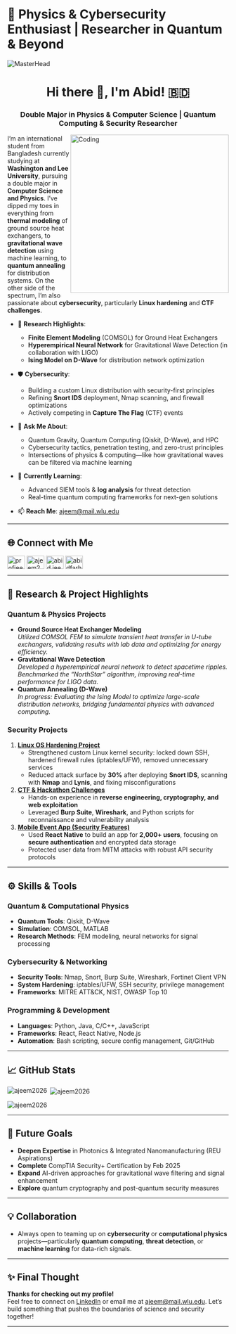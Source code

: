 # 🚀 Physics & Cybersecurity Enthusiast | Researcher in Quantum & Beyond
![MasterHead](https://d2r55xnwy6nx47.cloudfront.net/uploads/2020/07/Qubits_2880x1220_Lede_HPA.gif)

<h1 align="center">Hi there 👋, I'm Abid! 🇧🇩</h1>
<h3 align="center">Double Major in Physics & Computer Science | Quantum Computing & Security Researcher</h3>

<img align="right" alt="Coding" width="360" src="https://user-images.githubusercontent.com/69011963/137184767-79a13ec7-1bb3-4341-a6da-3a149c9c159a.gif" />

I’m an international student from Bangladesh currently studying at **Washington and Lee University**, pursuing a double major in **Computer Science and Physics**. I’ve dipped my toes in everything from **thermal modeling** of ground source heat exchangers, to **gravitational wave detection** using machine learning, to **quantum annealing** for distribution systems. On the other side of the spectrum, I’m also passionate about **cybersecurity**, particularly **Linux hardening** and **CTF challenges**.

- 🔭 **Research Highlights**:  
  - **Finite Element Modeling** (COMSOL) for Ground Heat Exchangers  
  - **Hyperempirical Neural Network** for Gravitational Wave Detection (in collaboration with LIGO)  
  - **Ising Model on D-Wave** for distribution network optimization  

- 🛡️ **Cybersecurity**:  
  - Building a custom Linux distribution with security-first principles  
  - Refining **Snort IDS** deployment, Nmap scanning, and firewall optimizations  
  - Actively competing in **Capture The Flag** (CTF) events  

- 💬 **Ask Me About**:  
  - Quantum Gravity, Quantum Computing (Qiskit, D-Wave), and HPC  
  - Cybersecurity tactics, penetration testing, and zero-trust principles  
  - Intersections of physics & computing—like how gravitational waves can be filtered via machine learning  

- 🌱 **Currently Learning**:  
  - Advanced SIEM tools & **log analysis** for threat detection  
  - Real-time quantum computing frameworks for next-gen solutions  

- 📫 **Reach Me**: [ajeem@mail.wlu.edu](mailto:ajeem@mail.wlu.edu)  

---

## 🌐 Connect with Me
<p align="left">
<a href="https://linkedin.com/in/profjeem" target="blank"><img align="center" src="https://raw.githubusercontent.com/rahuldkjain/github-profile-readme-generator/master/src/images/icons/Social/linked-in-alt.svg" alt="profjeem" height="30" width="40" /></a>
<a href="https://fb.com/ajeem2026" target="blank"><img align="center" src="https://raw.githubusercontent.com/rahuldkjain/github-profile-readme-generator/master/src/images/icons/Social/facebook.svg" alt="ajeem2026" height="30" width="40" /></a>
<a href="https://instagram.com/abid.jeem__" target="blank"><img align="center" src="https://raw.githubusercontent.com/rahuldkjain/github-profile-readme-generator/master/src/images/icons/Social/instagram.svg" alt="abid.jeem__" height="30" width="40" /></a>
<a href="https://www.youtube.com/c/abidfarhanjeem5207" target="blank"><img align="center" src="https://raw.githubusercontent.com/rahuldkjain/github-profile-readme-generator/master/src/images/icons/Social/youtube.svg" alt="abidfarhanjeem5207" height="30" width="40" /></a>
</p>

---

## 🔬 Research & Project Highlights

### Quantum & Physics Projects
- **Ground Source Heat Exchanger Modeling**  
  *Utilized COMSOL FEM to simulate transient heat transfer in U-tube exchangers, validating results with lab data and optimizing for energy efficiency.*
- **Gravitational Wave Detection**  
  *Developed a hyperempirical neural network to detect spacetime ripples. Benchmarked the “NorthStar” algorithm, improving real-time performance for LIGO data.*
- **Quantum Annealing (D-Wave)**  
  *In progress: Evaluating the Ising Model to optimize large-scale distribution networks, bridging fundamental physics with advanced computing.*

### Security Projects
1. **[Linux OS Hardening Project](https://github.com/ajeem2026/Linux-Security)**  
   - Strengthened custom Linux kernel security: locked down SSH, hardened firewall rules (iptables/UFW), removed unnecessary services  
   - Reduced attack surface by **30%** after deploying **Snort IDS**, scanning with **Nmap** and **Lynis**, and fixing misconfigurations  
2. **[CTF & Hackathon Challenges](https://github.com/ajeem2026/CTF-Writeups)**  
   - Hands-on experience in **reverse engineering, cryptography, and web exploitation**  
   - Leveraged **Burp Suite**, **Wireshark**, and Python scripts for reconnaissance and vulnerability analysis  
3. **[Mobile Event App (Security Features)](https://github.com/ajeem2026/EventApp)**  
   - Used **React Native** to build an app for **2,000+ users**, focusing on **secure authentication** and encrypted data storage  
   - Protected user data from MITM attacks with robust API security protocols  

---

## ⚙️ Skills & Tools

### Quantum & Computational Physics
- **Quantum Tools**: Qiskit, D-Wave  
- **Simulation**: COMSOL, MATLAB  
- **Research Methods**: FEM modeling, neural networks for signal processing  

### Cybersecurity & Networking
- **Security Tools**: Nmap, Snort, Burp Suite, Wireshark, Fortinet Client VPN  
- **System Hardening**: iptables/UFW, SSH security, privilege management  
- **Frameworks**: MITRE ATT&CK, NIST, OWASP Top 10  

### Programming & Development
- **Languages**: Python, Java, C/C++, JavaScript  
- **Frameworks**: React, React Native, Node.js  
- **Automation**: Bash scripting, secure config management, Git/GitHub  

---

## 📈 GitHub Stats
<p>
  <img align="left" src="https://github-readme-stats.vercel.app/api/top-langs?username=ajeem2026&show_icons=true&locale=en&layout=compact" alt="ajeem2026" />
</p>

<p>
  &nbsp;<img align="center" src="https://github-readme-stats.vercel.app/api?username=ajeem2026&show_icons=true&locale=en" alt="ajeem2026" />
</p>

<p>
  <img align="center" src="https://github-readme-streak-stats.herokuapp.com/?user=ajeem2026&" alt="ajeem2026" />
</p>

---

## 🚀 Future Goals
- **Deepen Expertise** in Photonics & Integrated Nanomanufacturing (REU Aspirations)  
- **Complete** CompTIA Security+ Certification by Feb 2025  
- **Expand** AI-driven approaches for gravitational wave filtering and signal enhancement  
- **Explore** quantum cryptography and post-quantum security measures  

---

## 💡 Collaboration
- Always open to teaming up on **cybersecurity** or **computational physics** projects—particularly **quantum computing**, **threat detection**, or **machine learning** for data-rich signals.  

---

## ✨ Final Thought
**Thanks for checking out my profile!**  
Feel free to connect on [LinkedIn](https://linkedin.com/in/profjeem) or email me at [ajeem@mail.wlu.edu](mailto:ajeem@mail.wlu.edu). Let’s build something that pushes the boundaries of science and security together!  

---
